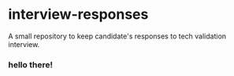 # interview-responses

A small repository to keep candidate's responses to tech validation interview.

### hello there!
